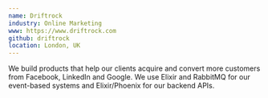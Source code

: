 ```yaml
---
name: Driftrock
industry: Online Marketing
www: https://www.driftrock.com
github: driftrock
location: London, UK
---
```

We build products that help our clients acquire and convert more customers from Facebook, LinkedIn and Google. We use Elixir and RabbitMQ for our event-based systems and Elixir/Phoenix for our backend APIs.
